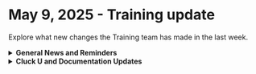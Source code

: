 # May 9, 2025 - Training update

Explore what new changes the Training team has made in the last week.

<details>

<summary><strong>General News and Reminders</strong></summary>

* **SHOUT OUTS** **TO:**
  * Cory, Leevash, Adameck, Thomas, Andrew, Gflex, Brent, Astor, and Cormac for passing the Foundations Certification.
    * And our very own Sam and Sonia from Rewst
    * Take the [Rewst Foundations](https://learn.rewst.io/rewst-foundations-certification) Exam, and collect your prestigious **Certified Rewster** badge in Discord along with access to the super-secret Discord channel.&#x20;
  * Ryan for passing the Clean Automation Certification.
    * And our very own J from Rewst
    * Take the [Clean Automation](https://learn.rewst.io/clean-automation-certification) exam and get that fancy certificate!

- Join us in our [Cluck-U Discord channel](https://discord.com/channels/936789089703845988/1121465945295167588) if you have any questions, comments, or concerns!
- SIgn up for Cluck University [Office Hours](https://learn.rewst.io/cluck-university-office-hours)  to work through any questions you have during and after training! If there is something you want us to cover, Let us know!

</details>

<details>

<summary><strong>Cluck U and Documentation Updates</strong></summary>

**What's New at Cluck University?**

* [Jinja in Action](https://learn.rewst.io/jinja-in-action) now has a quiz at the end.
  * Boost and test your Jinja knowledge through our latest course.

- Updates to the[ Cluck University Home Page](https://learn.rewst.io/)
- Reminder that [live training registration](https://learn.rewst.io/page/live-training) for all courses taught by the legendary Eddie Chow, including:
  * [Automation Basics](https://learn.rewst.io/live-training-automation-basics)
  * [Rewst Foundations](https://learn.rewst.io/live-training-rewst-foundations)
  * [Clean Automation](https://learn.rewst.io/live-training-clean-automation)
  * [Cluck U Office Hours ](https://learn.rewst.io/cluck-university-office-hours)
  * You can now register through end May and part of  June. Future dates and beyond are coming soon!
- **New & Updated Documentation Pages:**
  * [New M365: Generate Org Chart Crate](https://docs.rewst.help/prebuilt-automations/existing-crate-documentation/m365-generate-org-chart-crate)

</details>

